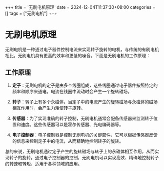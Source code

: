+++
title = '无刷电机原理'
date = 2024-12-04T11:37:30+08:00
categories = []
tags = ["无刷电机"]
+++

# 无刷电机原理

无刷电机是一种通过电子器件控制电流来实现转子旋转的电机，与传统的有刷电机相比，无刷电机具有更高的效率和更低的噪音。下面是无刷电机的工作原理：

## 工作原理

1. **定子**：无刷电机的定子是由多个线圈组成，这些线圈通过电子器件按照特定的频率和顺序来通电。电流在线圈中流动时会产生一个旋转磁场。

2. **转子**：转子上有多个永磁体，当定子中的电流产生的旋转磁场与永磁体的磁场相互作用时，会产生力矩使转子旋转。

3. **传感器**：为了实现准确的转子控制，无刷电机通常会配备传感器来监测转子位置和速度。这些传感器可以是霍尔传感器、光电编码器等。

4. **电子控制器**：电子控制器是控制无刷电机的关键部件，它可以根据传感器反馈的信息来控制定子中的电流，从而精确地控制转子的旋转。

总的来说，无刷电机通过定子产生的旋转磁场与转子上的永磁体相互作用，从而实现转子的旋转。通过电子控制器的控制，无刷电机可以实现高效、精确地控制转子的转速和转矩，适用于各种领域的应用。